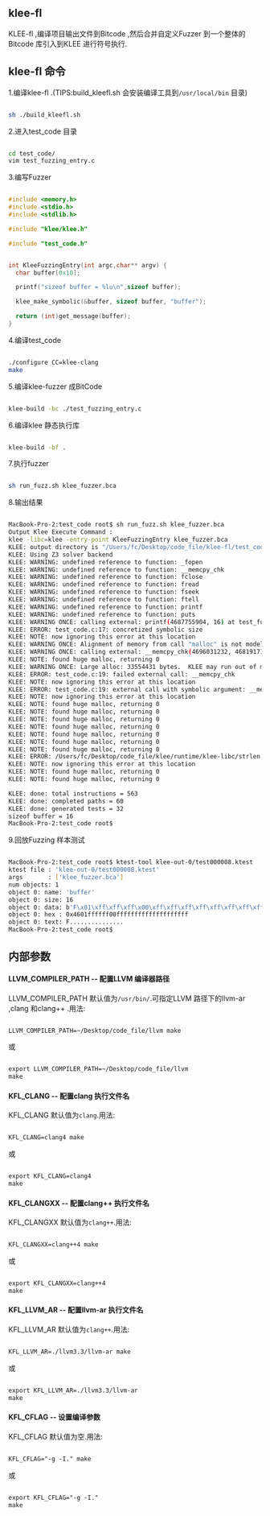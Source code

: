 

## klee-fl

  KLEE-fl ,编译项目输出文件到Bitcode ,然后合并自定义Fuzzer 到一个整体的Bitcode 库引入到KLEE 进行符号执行.


## klee-fl 命令

  1.编译klee-fl .(TIPS:build_kleefl.sh 会安装编译工具到`/usr/local/bin` 目录)

```sh

sh ./build_kleefl.sh

```

  2.进入test_code 目录

```sh

cd test_code/
vim test_fuzzing_entry.c

```

  3.编写Fuzzer

```c

#include <memory.h>
#include <stdio.h>
#include <stdlib.h>

#include "klee/klee.h"

#include "test_code.h"


int KleeFuzzingEntry(int argc,char** argv) {
  char buffer[0x10];

  printf("sizeof buffer = %lu\n",sizeof buffer);

  klee_make_symbolic(&buffer, sizeof buffer, "buffer");

  return (int)get_message(buffer);
}

```

  4.编译test_code

```sh

./configure CC=klee-clang
make

```

  5.编译klee-fuzzer 成BitCode

```sh

klee-build -bc ./test_fuzzing_entry.c

```

  6.编译klee 静态执行库

```sh

klee-build -bf .

```

  7.执行fuzzer 

```sh

sh run_fuzz.sh klee_fuzzer.bca

```

  8.输出结果

```sh

MacBook-Pro-2:test_code root$ sh run_fuzz.sh klee_fuzzer.bca 
Output Klee Execute Command :
klee -libc=klee -entry-point KleeFuzzingEntry klee_fuzzer.bca
KLEE: output directory is "/Users/fc/Desktop/code_file/klee-fl/test_code/klee-out-0"
KLEE: Using Z3 solver backend
KLEE: WARNING: undefined reference to function: _fopen
KLEE: WARNING: undefined reference to function: __memcpy_chk
KLEE: WARNING: undefined reference to function: fclose
KLEE: WARNING: undefined reference to function: fread
KLEE: WARNING: undefined reference to function: fseek
KLEE: WARNING: undefined reference to function: ftell
KLEE: WARNING: undefined reference to function: printf
KLEE: WARNING: undefined reference to function: puts
KLEE: WARNING ONCE: calling external: printf(4687755904, 16) at test_fuzzing_entry.c:17 22
KLEE: ERROR: test_code.c:17: concretized symbolic size
KLEE: NOTE: now ignoring this error at this location
KLEE: WARNING ONCE: Alignment of memory from call "malloc" is not modelled. Using alignment of 8.
KLEE: WARNING ONCE: calling external: __memcpy_chk(4696031232, 4681917186, (ZExt w64 (ReadLSB w32 2 buffer)), 18446744073709551615) at /Users/fc/Desktop/code_file/klee-fl/test_code/test_code.c:9 0
KLEE: NOTE: found huge malloc, returning 0
KLEE: WARNING ONCE: Large alloc: 33554431 bytes.  KLEE may run out of memory.
KLEE: ERROR: test_code.c:19: failed external call: __memcpy_chk
KLEE: NOTE: now ignoring this error at this location
KLEE: ERROR: test_code.c:19: external call with symbolic argument: __memcpy_chk
KLEE: NOTE: now ignoring this error at this location
KLEE: NOTE: found huge malloc, returning 0
KLEE: NOTE: found huge malloc, returning 0
KLEE: NOTE: found huge malloc, returning 0
KLEE: NOTE: found huge malloc, returning 0
KLEE: NOTE: found huge malloc, returning 0
KLEE: NOTE: found huge malloc, returning 0
KLEE: NOTE: found huge malloc, returning 0
KLEE: ERROR: /Users/fc/Desktop/code_file/klee/runtime/klee-libc/strlen.c:14: memory error: out of bound pointer
KLEE: NOTE: now ignoring this error at this location
KLEE: NOTE: found huge malloc, returning 0
KLEE: NOTE: found huge malloc, returning 0

KLEE: done: total instructions = 563
KLEE: done: completed paths = 60
KLEE: done: generated tests = 32
sizeof buffer = 16
MacBook-Pro-2:test_code root$ 

```

  9.回放Fuzzing 样本测试

```sh

MacBook-Pro-2:test_code root$ ktest-tool klee-out-0/test000008.ktest 
ktest file : 'klee-out-0/test000008.ktest'
args       : ['klee_fuzzer.bca']
num objects: 1
object 0: name: 'buffer'
object 0: size: 16
object 0: data: b'F\x01\xff\xff\xff\x00\xff\xff\xff\xff\xff\xff\xff\xff\xff\xff'
object 0: hex : 0x4601ffffff00ffffffffffffffffffff
object 0: text: F...............
MacBook-Pro-2:test_code root$ 

```


## 内部参数

#### LLVM_COMPILER_PATH -- 配置LLVM 编译器路径

  LLVM_COMPILER_PATH 默认值为`/usr/bin/`.可指定LLVM 路径下的llvm-ar ,clang 和clang++ .用法:

```txt

LLVM_COMPILER_PATH=~/Desktop/code_file/llvm make

```

  或

```txt

export LLVM_COMPILER_PATH=~/Desktop/code_file/llvm
make

```

#### KFL_CLANG -- 配置clang 执行文件名

  KFL_CLANG 默认值为`clang`.用法:

```txt

KFL_CLANG=clang4 make

```

  或

```txt

export KFL_CLANG=clang4
make

```

#### KFL_CLANGXX -- 配置clang++ 执行文件名

  KFL_CLANGXX 默认值为`clang++`.用法:

```txt

KFL_CLANGXX=clang++4 make

```

  或

```txt

export KFL_CLANGXX=clang++4
make

```

#### KFL_LLVM_AR -- 配置llvm-ar 执行文件名

  KFL_LLVM_AR 默认值为`clang++`.用法:

```txt

KFL_LLVM_AR=./llvm3.3/llvm-ar make

```

  或

```txt

export KFL_LLVM_AR=./llvm3.3/llvm-ar
make

```


#### KFL_CFLAG -- 设置编译参数

  KFL_CFLAG 默认值为空.用法:

```txt

KFL_CFLAG="-g -I." make

```

  或

```txt

export KFL_CFLAG="-g -I."
make

```


